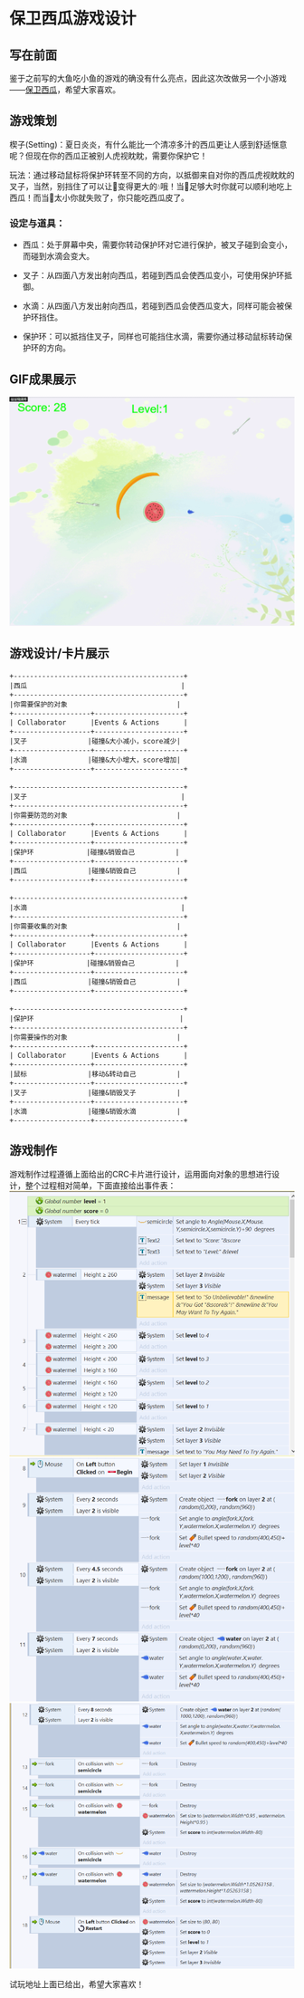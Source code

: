 # 保卫西瓜游戏设计

## 写在前面

鉴于之前写的大鱼吃小鱼的游戏的确没有什么亮点，因此这次改做另一个小游戏——[保卫西瓜](/ProtectWM)，希望大家喜欢。

## 游戏策划

楔子(Setting)：夏日炎炎，有什么能比一个清凉多汁的西瓜更让人感到舒适惬意呢？但现在你的西瓜正被别人虎视眈眈，需要你保护它！

玩法：通过移动鼠标将保护环转至不同的方向，以抵御来自对你的西瓜虎视眈眈的叉子，当然，别挡住了可以让🍉变得更大的💧哦！当🍉足够大时你就可以顺利地吃上西瓜！而当🍉太小你就失败了，你只能吃西瓜皮了。

### 设定与道具：

- 西瓜：处于屏幕中央，需要你转动保护环对它进行保护，被叉子碰到会变小，而碰到水滴会变大。

- 叉子：从四面八方发出射向西瓜，若碰到西瓜会使西瓜变小，可使用保护环抵御。

- 水滴：从四面八方发出射向西瓜，若碰到西瓜会使西瓜变大，同样可能会被保护环挡住。

- 保护环：可以抵挡住叉子，同样也可能挡住水滴，需要你通过移动鼠标转动保护环的方向。



## GIF成果展示


![](images/demo.gif)


## 游戏设计/卡片展示

```
+------------------------------------------+  
|西瓜                                      |  
+------------------------------------------+
|你需要保护的对象                           |
+-------------------+----------------------+
| Collaborator      |Events & Actions      |
+-------------------+----------------------+
|叉子               |碰撞&大小减小，score减少|
+-------------------+----------------------+
|水滴               |碰撞&大小增大，score增加|
+-------------------+----------------------+

+------------------------------------------+  
|叉子                                      |  
+------------------------------------------+
|你需要防范的对象                           |
+-------------------+----------------------+
| Collaborator      |Events & Actions      |
+-------------------+----------------------+
|保护环             |碰撞&销毁自己          |
+-------------------+----------------------+
|西瓜               |碰撞&销毁自己          |
+-------------------+----------------------+

+------------------------------------------+  
|水滴                                      |  
+------------------------------------------+
|你需要收集的对象                           |
+-------------------+----------------------+
| Collaborator      |Events & Actions      |
+-------------------+----------------------+
|保护环             |碰撞&销毁自己          |
+-------------------+----------------------+
|西瓜               |碰撞&销毁自己          |
+-------------------+----------------------+

+------------------------------------------+  
|保护环                                    |  
+------------------------------------------+
|你需要操作的对象                           |
+-------------------+----------------------+
| Collaborator      |Events & Actions      |
+-------------------+----------------------+
|鼠标               |移动&转动自己          |
+-------------------+----------------------+
|叉子               |碰撞&销毁叉子          |
+-------------------+----------------------+
|水滴               |碰撞&销毁水滴          |
+-------------------+----------------------+

```


## 游戏制作


游戏制作过程遵循上面给出的CRC卡片进行设计，运用面向对象的思想进行设计，整个过程相对简单，下面直接给出事件表：
![](images/eg1.png)
![](images/eg2.png)
![](images/eg3.png)



试玩地址上面已给出，希望大家喜欢！
